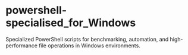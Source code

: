 # powershell-specialised_for_Windows
Specialized PowerShell scripts for benchmarking, automation, and high-performance file operations in Windows environments.
